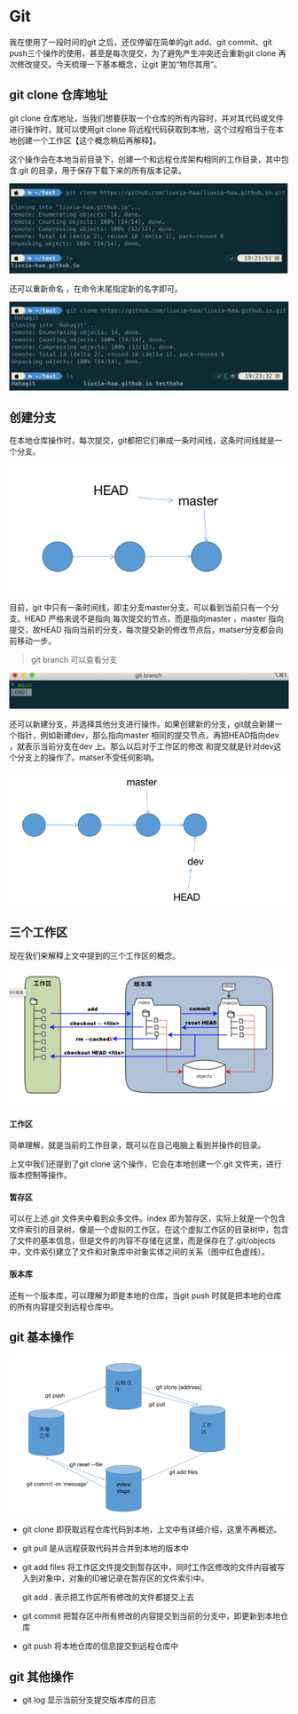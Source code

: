# Git

我在使用了一段时间的git 之后，还仅停留在简单的git add、git commit、git push三个操作的使用，甚至是每次提交，为了避免产生冲突还会重新git clone 再次修改提交。今天梳理一下基本概念，让git 更加“物尽其用”。

## git clone 仓库地址

git clone 仓库地址，当我们想要获取一个仓库的所有内容时，并对其代码或文件进行操作时，就可以使用git clone 将远程代码获取到本地，这个过程相当于在本地创建一个工作区【这个概念稍后再解释】。

这个操作会在本地当前目录下，创建一个和远程仓库架构相同的工作目录，其中包含.git 的目录，用于保存下载下来的所有版本记录。

![git_clone_none](./image/git_clone_none.png)

还可以重新命名 ，在命令末尾指定新的名字即可。

![git_clone_name](./image/git_clone_name.png)

## 创建分支

在本地仓库操作时，每次提交，git都把它们串成一条时间线，这条时间线就是一个分支。

![git_branch](./image/git_branch.png)

目前，git 中只有一条时间线，即主分支master分支。可以看到当前只有一个分支。HEAD  严格来说不是指向 每次提交的节点，而是指向master ，master 指向提交，故HEAD 指向当前的分支，每次提交新的修改节点后，matser分支都会向前移动一步。

> git branch 可以查看分支

![git_branch_command](./image/git_branch_command.png)

还可以新建分支，并选择其他分支进行操作。如果创建新的分支，git就会新建一个指针，例如新建dev，那么指向master 相同的提交节点，再把HEAD指向dev ，就表示当前分支在dev 上。那么以后对于工作区的修改 和提交就是针对dev这个分支上的操作了。matser不受任何影响。

![git_branch_dev](./image/git_branch_dev.png)



## 三个工作区

现在我们来解释上文中提到的三个工作区的概念。

![workspace](./image/workspace.png)

#### 工作区

简单理解，就是当前的工作目录，既可以在自己电脑上看到并操作的目录。

上文中我们还提到了git clone 这个操作，它会在本地创建一个.git 文件夹，进行版本控制等操作。

#### 暂存区

可以在上述.git 文件夹中看到众多文件。index 即为暂存区，实际上就是一个包含文件索引的目录树，像是一个虚拟的工作区。在这个虚拟工作区的目录树中，包含了文件的基本信息，但是文件的内容不存储在这里，而是保存在了.git/objects 中，文件索引建立了文件和对象库中对象实体之间的关系（图中红色虚线）。

#### 版本库

还有一个版本库，可以理解为即是本地的仓库，当git push 时就是把本地的仓库的所有内容提交到远程仓库中。

## git 基本操作

![git_operation](./image/git_operation.png)

+ git clone  即获取远程仓库代码到本地，上文中有详细介绍，这里不再概述。

+ git pull 是从远程获取代码并合并到本地的版本中

+ git add files 将工作区文件提交到暂存区中，同时工作区修改的文件内容被写入到对象中，对象的ID被记录在暂存区的文件索引中。

  git add . 表示把工作区所有修改的文件都提交上去

+ git commit 把暂存区中所有修改的内容提交到当前的分支中，即更新到本地仓库

+ git push   将本地仓库的信息提交到远程仓库中

## git 其他操作

+ git log 显示当前分支提交版本库的日志

